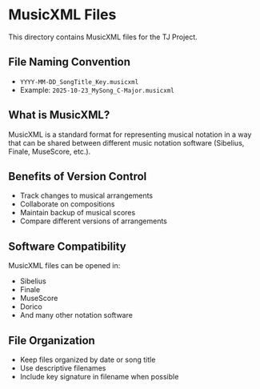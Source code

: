 # MusicXML Files

This directory contains MusicXML files for the TJ Project.

## File Naming Convention

- `YYYY-MM-DD_SongTitle_Key.musicxml`
- Example: `2025-10-23_MySong_C-Major.musicxml`

## What is MusicXML?

MusicXML is a standard format for representing musical notation in a way that can be shared between different music notation software (Sibelius, Finale, MuseScore, etc.).

## Benefits of Version Control

- Track changes to musical arrangements
- Collaborate on compositions
- Maintain backup of musical scores
- Compare different versions of arrangements

## Software Compatibility

MusicXML files can be opened in:
- Sibelius
- Finale
- MuseScore
- Dorico
- And many other notation software

## File Organization

- Keep files organized by date or song title
- Use descriptive filenames
- Include key signature in filename when possible

